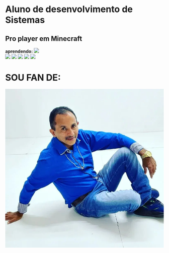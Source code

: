 # <strong>Aluno de desenvolvimento de Sistemas</strong>
## <strong>Pro player em Minecraft</strong>

<b>aprendendo:</b> <img height="100px" src="https://cdn.jsdelivr.net/gh/devicons/devicon/icons/unity/unity-original-wordmark.svg" />  
<img height="100px" src="https://cdn.jsdelivr.net/gh/devicons/devicon/icons/visualstudio/visualstudio-plain-wordmark.svg" />
<img height="100px" src="https://cdn.jsdelivr.net/gh/devicons/devicon/icons/csharp/csharp-original.svg" />
<img height="100px" src="https://cdn.jsdelivr.net/gh/devicons/devicon/icons/css3/css3-original-wordmark.svg" />
<img height="100px" src="https://cdn.jsdelivr.net/gh/devicons/devicon/icons/android/android-plain.svg" />
<img height="100px" src="https://cdn.jsdelivr.net/gh/devicons/devicon/icons/github/github-original.svg" /> 
# <b>SOU FAN DE:</b>
<img height= width src="https://raw.githubusercontent.com/Matheusgeronimo/Matheusgeronimo/main/321606308_3496090677301832_8430175518580223779_n.webp">

